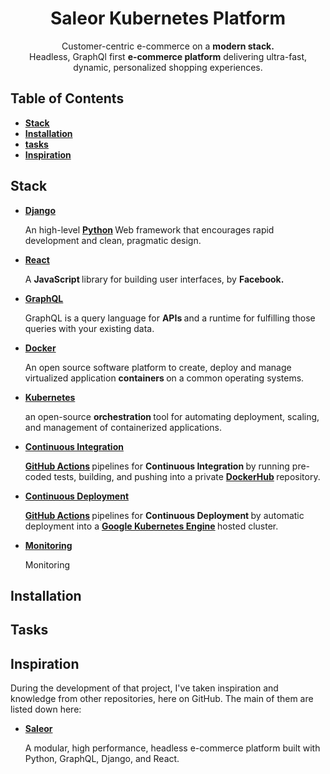 <div id="title">
    <h1 align="center">
        Saleor Kubernetes Platform
    </h1>
</div>

<div id="description">
    <p align="center">
        Customer-centric e-commerce on a 
        <b>modern stack.</b>
        <br>
        Headless, GraphQl first <b>e-commerce platform</b> delivering ultra-fast, dynamic, personalized shopping experiences.
    </p>
</div>

<div id="table-of-contents">
    <h2>
        Table of Contents
    </h2>
    <ul>
        <li id="stack">
            <b>
                <a href="#stack">Stack</a>
            </b>
        </li>
        <li id="installation">
            <b>
                <a href="#installation">Installation</a>
            </b>
        </li>
        <li id="tasks">
            <b>
                <a href="#tasks">tasks</a>
            </b>
        </li>
        <li id="inspiration">
            <b>
                <a href="#inspiration">Inspiration</a>
            </b>
        </li>
    </ul>
</div>

<div id="stack">
    <h2>
        Stack
    </h2>
        <ul>
        <li id="django">
            <b>
                <a href="https://www.djangoproject.com/">Django</a>
            </b>
            <p>
                An high-level
                <b>
                    <a href="https://www.python.org/">Python</a>
                </b>
                Web framework that encourages rapid development and clean,
                pragmatic design.
            </p>
        </li>
        <li id="react">
            <b>
                <a href="https://reactjs.org/">React</a>
            </b>
            <p>
                A 
                <b>
                    JavaScript
                </b>
                library for building user interfaces, by 
                <b>
                    Facebook.
                </b>
            </p>
        </li>
        <li id="graphql">
            <b>
                <a href="https://graphql.org/">GraphQL</a>
            </b>
            <p>
                GraphQL is a query language for 
                <b>
                    APIs
                </b>
                and a runtime for fulfilling those queries with your existing data.
            </p>
        </li>
        <li id="docker">
            <b>
                <a href="https://www.docker.com/">Docker</a>
            </b>
            <p>
                An open source software platform to create,
                deploy and manage virtualized application
                <b>
                    containers
                </b>
                on a common operating systems. 
            </p>
        </li>
        <li id="kubernetes">
            <b>
                <a href="https://kubernetes.io/">Kubernetes</a>
            </b>
            <p>
                an open-source 
                <b>
                    orchestration
                </b>
                tool for automating deployment,
                scaling, and management of containerized applications.
            </p>
        </li>
        <li id="integration">
            <b>
                <a href="https://en.wikipedia.org/wiki/Continuous_integration">Continuous Integration</a>
            </b>
            <p>
                <b>
                    <a href="https://github.com/features/actions">GitHub Actions</a>
                </b>
                pipelines for 
                <b>
                    Continuous Integration
                </b>
                by running pre-coded tests, building, and pushing into a private
                <b>
                    <a href="https://hub.docker.com/">DockerHub</a>
                </b>
                repository.
            </p>
        </li>
        <li id="deployment">
            <b>
                <a href="https://en.wikipedia.org/wiki/Continuous_deployment">Continuous Deployment</a>
            </b>
            <p>
                <b>
                    <a href="https://github.com/features/actions">GitHub Actions</a>
                </b>
                pipelines for
                <b>
                    Continuous Deployment
                </b>
                    by automatic deployment into a 
                <b>
                    <a href="https://cloud.google.com/kubernetes-engine/docs/">Google Kubernetes Engine</a>
                </b>
                hosted cluster.
            </p>
        </li>
        <li id="monitoring">
            <b>
                <a href="https://github.com/celery/django-celery-beat">Monitoring</a>
            </b>
            <p>
                Monitoring
            </p>
        </li>
    </ul>
</div>

<div id="installation">
    <h2>
        Installation
    </h2>
</div>

<div id="tasks">
    <h2>
        Tasks
    </h2>
</div>

<div id="inspiration">
    <h2>
        Inspiration
    </h2>
    <p>
         During the development of that project, I've taken inspiration and knowledge from other repositories, here on GitHub.
         The main of them are listed down here: 
    </p>
    <ul>
        <li id="saleor">
            <b>
                <a href="https://github.com/mirumee/saleor">Saleor</a>
            </b>
            <p>
                A modular, high performance, headless e-commerce platform built with Python, GraphQL, Django, and React. 
            </p>
        </li>
    </ul>
</div>
